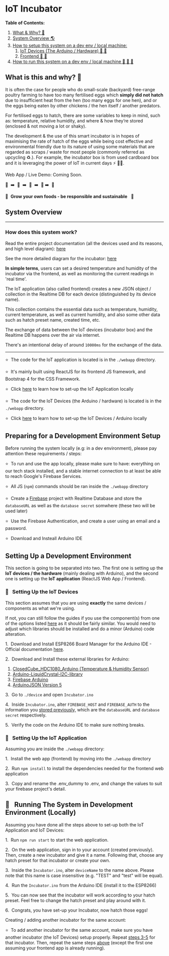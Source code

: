 # IoT Incubator

**Table of Contents:**

1. <a href="#why">What & Why? 🤔</a>
2. <a href="#ov">System Overview 🌎 </a>
2. <a href="#setup_1">How to setup this system on a dev env / local machine: </a>
   1. <a href="#setup_iot">IoT Devices (The Arduino / Hardware) 🏡 📡</a>
   2. <a href="#setup_frontend">Frontend 🏡 📱</a>
4. <a href="#run">How to run this system on a dev env / local machine 🏡 📱 📡</a>

<span id="why"></span>
## What is this and why? 🤔

It is often the case for people who do small-scale (backyard) free-range poultry farming to have too many fertilised eggs which **simply did not hatch** due to insufficient heat from the hen (too many eggs for one hen), and or the eggs being eaten by other chickens / the hen itself / another predators.  

For fertilised eggs to hatch, there are some variables to keep in mind, such as: temperature, relative humidity, and where & how they’re stored (enclosed  & not moving a lot or shaky).

The development & the use of this smart incubator is in hopes of maximising the rate of hatch of the eggs while being cost effective and environmental friendly due to its nature of using some materials that are regarded as scraps / waste for most people (commonly referred as upcycling ♻️.). For example, the incubator box is from used cardboard box and it is leveraging the power of IoT in current days ⚡ 👨‍💻.    

Web App / Live Demo: Coming Soon. 


🥚  &nbsp;➡️  &nbsp;🐣    &nbsp;➡️ &nbsp;🐥  &nbsp;➡️  &nbsp;🐓  ➡️  &nbsp;🍗 

 🥚 &nbsp;**Grow your own foods - be responsible and sustainable**  &nbsp; 🍗 

<span id="ov"></span>
## System Overview


<hr/>

### How does this system work? 
Read the entire project documentation (all the devices used and its reasons, and high level diagram): [here](https://docs.google.com/document/d/1mxj_BMj2L9t08ct8H3UyUC8Iw47t3ddjCCNoUKCeipc/edit?usp=sharing)

See the more detailed diagram for the incubator: [here](somelink) 

**In simple terms**, users can set a desired temperature and humidity of the incubator via the frontend, as well as monitoring the current readings in 'real time'.

The IoT application (also called frontend) creates a new JSON object / collection in the Realtime DB for each device (distinguished by its device name). 

This collection contains the essential data such as temperature, humidity, current temperature, as well as current humidity, and also some other data such as hatch preset name, created time, etc.

The exchange of data between the IoT devices (incubator box) and the Realtime DB happens over the air via internet. 

There's an intentional delay of around `10000ms` for the exchange of the data.

<hr/>

⭐&nbsp; The code for the IoT application is located is in the `./webapp` directory.  

⭐&nbsp; It's mainly built using ReactJS for its frontend JS framework, and Bootstrap 4 for the CSS Framework.

⭐&nbsp; Click <a href="#setup_frontend">here</a> to learn how to set-up the IoT Application locally

⭐&nbsp; The code for the IoT Devices (the Arduino / hardware) is located is in the `./webapp` directory.  

⭐&nbsp; Click <a href="#setup_iot">here</a> to learn how to set-up the IoT Devices / Arduino locally

## Preparing for a Development Environment Setup

Before running the system locally (e.g: in a dev environment), please pay attention these requirements / steps:

⭐&nbsp; To run and use the app locally, please make sure to have: everything on our tech stack installed, and a stable internet connection to at least be able to reach Google's Firebase Services.

⭐&nbsp; All JS (`npm`) commands should be ran inside the `./webapp` directory  
 <a id="configDb"></a>

⭐&nbsp; Create a [Firebase](https://firebase.google.com/) project with Realtime Database and store the `databaseURL` as well as the `database secret` somwhere (these two will be used later)

⭐&nbsp; Use the Firebase Authentication, and create a user using an email and a password.

⭐&nbsp; Download and Insteall Arduino IDE

<span id="setup_1"></span>
## Setting Up a Development Environment 

This section is going to be separated into two. The first one is setting up the **IoT devices / the hardware** (mainly dealing with Arduino), and the second one is setting up the **IoT application** (ReactJS Web App / Frontend).

<span id="setup_iot"></span>
### 📡  &nbsp; Setting Up the IoT Devices

This section assumes that you are using **exactly** the same devices / components as what we're using.  

If not, you can still follow the guides if you use the component(s) from one of the options listed [here](https://docs.google.com/document/d/1mxj_BMj2L9t08ct8H3UyUC8Iw47t3ddjCCNoUKCeipc/edit?usp=sharing) as it should be fairly similar. You would need to adjust which libraries should be installed and do a minor (Arduino) code alteration.

1.&nbsp; Download and Install ESP8266 Board Manager for the Arduino IDE - Official documentation [here](https://arduino-esp8266.readthedocs.io/en/latest/installing.html).

2.&nbsp; Download and Install these external libraries for Arduino:  

1. [ClosedCube_HDC1080_Arduino (Temperature & Humidity Sensor)](https://github.com/closedcube/ClosedCube_HDC1080_Arduino)  
2. [Arduino-LiquidCrystal-I2C-library](https://github.com/fdebrabander/Arduino-LiquidCrystal-I2C-library)  
3. [Firebase Arduino](https://github.com/FirebaseExtended/firebase-arduino)
4. [ArduinoJSON Version 5](https://arduinojson.org/v5/doc/installation/)
<span id="s3"></span>  

3.&nbsp; Go to `./device` and open `Incubator.ino`

4.&nbsp; Inside `Incubator.ino`, alter `FIREBASE_HOST` and `FIREBASE_AUTH` to the information you  <a href="#configDb">stored previously,</a> which are the `databaseURL` and `database secret` respectively. 
<span id="dName"></span>  

5.&nbsp; Verify the code on the Arduino IDE to make sure nothing breaks.

<span id="setup_frontend"></span>
### 📱  &nbsp; Setting Up the IoT Application  

Assuming you are inside the `./webapp` directory:

1.&nbsp; Install the web app (frontend) by moving into the `./webapp` directory  

2.&nbsp;  Run `npm install` to install the dependencies needed for the frontend web application  

3.&nbsp; Copy and rename the .env_dummy to .env, and change the values to suit your firebase project's detail.

<span id="run"></span>
## 🚀  &nbsp; Running The System in Development Environment (Locally)
Assuming you have done all the steps above to set-up both the IoT Application and IoT Devices:

1.&nbsp;  Run `npm run start` to start the web application. 

2.&nbsp;  On the web application, sign in to your account (created previously). Then, create a new incubator and give it a name. Following that, choose any hatch preset for that incubator or create your own.

3.&nbsp; Inside the `Incubator.ino`, alter `deviceName` to the name above. Please note that this name is case insensitive (e.g. "TEST" and "test" will be equal).

4.&nbsp;  Run the `Incubator.ino` from the Arduino IDE (install it to the ESP8266)

5.&nbsp;  You can now see that the incubator will work according to your hatch preset. Feel free to change the hatch preset and play around with it.

6.&nbsp;  Congrats, you have set-up your Incubator, now hatch those eggs!

Creating / adding another incubator for the same account:

⭐&nbsp;  To add another incubator for the same account, make sure you have another incubator (the IoT Devices) setup properly. Repeat <a href="#s3">steps 3-5</a> for that incubator. Then, repeat the same steps <a href="#run">above</a> (except the first one assuming your frontend app is already running).